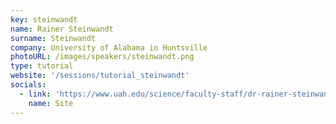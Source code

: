 ```yaml
---
key: steinwandt
name: Rainer Steinwandt
surname: Steinwandt
company: University of Alabama in Huntsville
photoURL: /images/speakers/steinwandt.png
type: tutorial
website: '/sessions/tutorial_steinwandt'
socials:
  - link: 'https://www.uah.edu/science/faculty-staff/dr-rainer-steinwandt'
    name: Site
---
```

